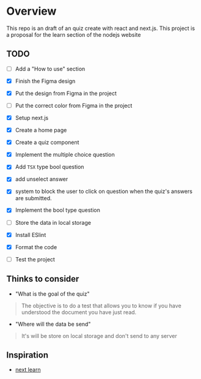 # Overview

This repo is an draft of an quiz create with react and next.js.
This project is a proposal for the learn section of the nodejs website

## TODO

* [ ] Add a "How to use" section

* [X] Finish the Figma design
* [X] Put the design from Figma in the project
* [ ] Put the correct color from Figma in the project

* [X] Setup next.js
* [X] Create a home page
* [X] Create a quiz component
* [X] Implement the multiple choice question
* [X] Add `TSX` type bool question
* [X] add unselect answer
* [X] system to block the user to click on question when the quiz's answers are submitted.
* [X] Implement the bool type question
* [ ] Store the data in local storage

* [X] Install ESlint
* [X] Format the code
* [ ] Test the project

## Thinks to consider

* "What is the goal of the quiz"

> The objective is to do a test that allows you to know if you have understood the document you have just read.

* "Where will the data be send"

> It's will be store on local storage and don't send to any server

## Inspiration

* [next learn](https://nextjs.org/learn/basics/create-nextjs-app/setup)
